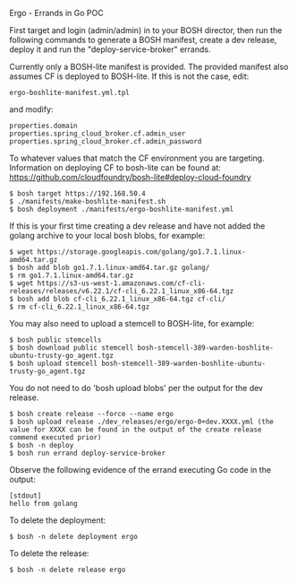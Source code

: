 Ergo - Errands in Go POC

First target and login (admin/admin) in to your BOSH director, then run the following commands to generate a BOSH manifest, create a dev release, deploy it and run the "deploy-service-broker" errands.

Currently only a BOSH-lite manifest is provided. The provided manifest also assumes CF is deployed to BOSH-lite. If this is not the case, edit:

```ergo-boshlite-manifest.yml.tpl```

and modify:

```
properties.domain
properties.spring_cloud_broker.cf.admin_user
properties.spring_cloud_broker.cf.admin_password
```

To whatever values that match the CF environment you are targeting. Information on deploying CF to bosh-lite can be found at: https://github.com/cloudfoundry/bosh-lite#deploy-cloud-foundry

```
$ bosh target https://192.168.50.4
$ ./manifests/make-boshlite-manifest.sh
$ bosh deployment ./manifests/ergo-boshlite-manifest.yml
```

If this is your first time creating a dev release and have not added the golang archive to your local bosh blobs, for example:

```
$ wget https://storage.googleapis.com/golang/go1.7.1.linux-amd64.tar.gz
$ bosh add blob go1.7.1.linux-amd64.tar.gz golang/
$ rm go1.7.1.linux-amd64.tar.gz
$ wget https://s3-us-west-1.amazonaws.com/cf-cli-releases/releases/v6.22.1/cf-cli_6.22.1_linux_x86-64.tgz
$ bosh add blob cf-cli_6.22.1_linux_x86-64.tgz cf-cli/
$ rm cf-cli_6.22.1_linux_x86-64.tgz
```

You may also need to upload a stemcell to BOSH-lite, for example:

```
$ bosh public stemcells
$ bosh download public stemcell bosh-stemcell-389-warden-boshlite-ubuntu-trusty-go_agent.tgz
$ bosh upload stemcell bosh-stemcell-389-warden-boshlite-ubuntu-trusty-go_agent.tgz
```

You do not need to do 'bosh upload blobs' per the output for the dev release.

```
$ bosh create release --force --name ergo
$ bosh upload release ./dev_releases/ergo/ergo-0+dev.XXXX.yml (the value for XXXX can be found in the output of the create release commend executed prior)
$ bosh -n deploy
$ bosh run errand deploy-service-broker
```

Observe the following evidence of the errand executing Go code in the output:

```
[stdout]
hello from golang
```

To delete the deployment:

```
$ bosh -n delete deployment ergo
```

To delete the release:

```
$ bosh -n delete release ergo
```
